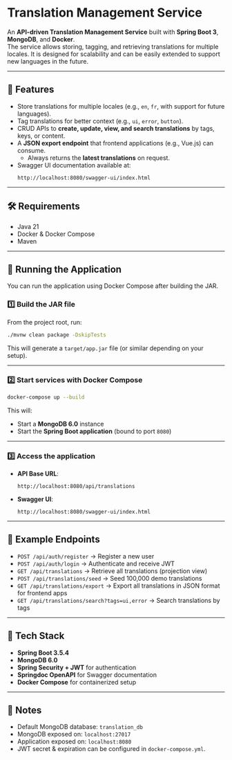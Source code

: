 # Translation Management Service

An **API-driven Translation Management Service** built with **Spring Boot 3**, **MongoDB**, and **Docker**.  
The service allows storing, tagging, and retrieving translations for multiple locales. It is designed for scalability and can be easily extended to support new languages in the future.  

---

## 📖 Features

- Store translations for multiple locales (e.g., `en`, `fr`, with support for future languages).  
- Tag translations for better context (e.g., `ui`, `error`, `button`).  
- CRUD APIs to **create, update, view, and search translations** by tags, keys, or content.  
- A **JSON export endpoint** that frontend applications (e.g., Vue.js) can consume.  
  - Always returns the **latest translations** on request.  
- Swagger UI documentation available at:  
  ```
  http://localhost:8080/swagger-ui/index.html
  ```  

---

## 🛠️ Requirements

- Java 21  
- Docker & Docker Compose  
- Maven  

---

## 🚀 Running the Application

You can run the application using Docker Compose after building the JAR.  

### 1️⃣ Build the JAR file  
From the project root, run:  

```bash
./mvnw clean package -DskipTests
```

This will generate a `target/app.jar` file (or similar depending on your setup).  

---

### 2️⃣ Start services with Docker Compose  

```bash
docker-compose up --build
```

This will:  
- Start a **MongoDB 6.0** instance  
- Start the **Spring Boot application** (bound to port `8080`)  

---

### 3️⃣ Access the application  

- **API Base URL**:  
  ```
  http://localhost:8080/api/translations
  ```
- **Swagger UI**:  
  ```
  http://localhost:8080/swagger-ui/index.html
  ```

---

## 📂 Example Endpoints

- `POST /api/auth/register` → Register a new user  
- `POST /api/auth/login` → Authenticate and receive JWT  
- `GET /api/translations` → Retrieve all translations (projection view)  
- `POST /api/translations/seed` → Seed 100,000 demo translations  
- `GET /api/translations/export` → Export all translations in JSON format for frontend apps  
- `GET /api/translations/search?tags=ui,error` → Search translations by tags  

---

## 🧩 Tech Stack

- **Spring Boot 3.5.4**  
- **MongoDB 6.0**  
- **Spring Security + JWT** for authentication  
- **Springdoc OpenAPI** for Swagger documentation  
- **Docker Compose** for containerized setup  

---

## 📌 Notes

- Default MongoDB database: `translation_db`  
- MongoDB exposed on: `localhost:27017`  
- Application exposed on: `localhost:8080`  
- JWT secret & expiration can be configured in `docker-compose.yml`.  

